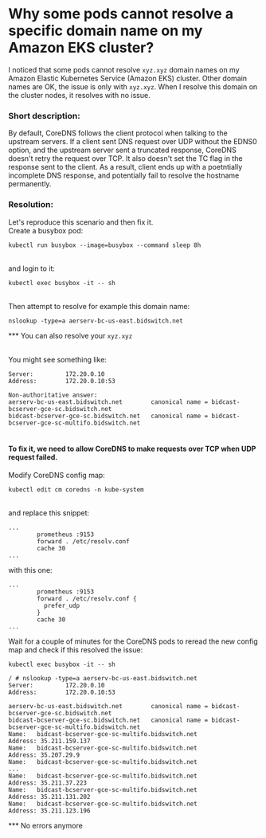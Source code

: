 # Why some pods cannot resolve a specific domain name on my Amazon EKS cluster?

I noticed that some pods cannot resolve `xyz.xyz` domain names on my Amazon Elastic Kubernetes Service (Amazon EKS) cluster. 
Other domain names are OK, the issue is only with `xyz.xyz`. When I resolve this domain on the cluster nodes, it resolves with no issue.

### Short description:
By default, CoreDNS follows the client protocol when talking to the upstream servers. If a client sent DNS request over UDP without the EDNS0 option, 
and the upstream server sent a truncated response, CoreDNS doesn't retry the request over TCP. It also doesn't set the TC flag in the 
response sent to the client. As a result, client ends up with a poetntially incomplete DNS response, and potentially fail to resolve 
the hostname permanently.

### Resolution:
Let's reproduce this scenario and then fix it.
<br>Create a busybox pod:
```
kubectl run busybox --image=busybox --command sleep 8h
```

<br>and login to it:
```
kubectl exec busybox -it -- sh
```

<br>Then attempt to resolve for example this domain name:
```
nslookup -type=a aerserv-bc-us-east.bidswitch.net
```
*** You can also resolve your `xyz.xyz`

<br>You might see something like:
```
Server:         172.20.0.10
Address:        172.20.0.10:53

Non-authoritative answer:
aerserv-bc-us-east.bidswitch.net        canonical name = bidcast-bcserver-gce-sc.bidswitch.net
bidcast-bcserver-gce-sc.bidswitch.net   canonical name = bidcast-bcserver-gce-sc-multifo.bidswitch.net

```

#### <br>To fix it, we need to allow CoreDNS to make requests over TCP when UDP request failed.
Modify CoreDNS config map:
```
kubectl edit cm coredns -n kube-system
```

<br>and replace this snippet:
```
...
        prometheus :9153
        forward . /etc/resolv.conf
        cache 30
...
```

with this one:
```
...
        prometheus :9153
        forward . /etc/resolv.conf {
          prefer_udp
        }
        cache 30
...
```

Wait for a couple of minutes for the CoreDNS pods to reread the new config map and check if this resolved the issue:
```
kubectl exec busybox -it -- sh
```


```
/ # nslookup -type=a aerserv-bc-us-east.bidswitch.net
Server:         172.20.0.10
Address:        172.20.0.10:53

aerserv-bc-us-east.bidswitch.net        canonical name = bidcast-bcserver-gce-sc.bidswitch.net
bidcast-bcserver-gce-sc.bidswitch.net   canonical name = bidcast-bcserver-gce-sc-multifo.bidswitch.net
Name:   bidcast-bcserver-gce-sc-multifo.bidswitch.net
Address: 35.211.159.137
Name:   bidcast-bcserver-gce-sc-multifo.bidswitch.net
Address: 35.207.29.9
Name:   bidcast-bcserver-gce-sc-multifo.bidswitch.net
...
Name:   bidcast-bcserver-gce-sc-multifo.bidswitch.net
Address: 35.211.37.223
Name:   bidcast-bcserver-gce-sc-multifo.bidswitch.net
Address: 35.211.131.202
Name:   bidcast-bcserver-gce-sc-multifo.bidswitch.net
Address: 35.211.123.196
```
*** No errors anymore
